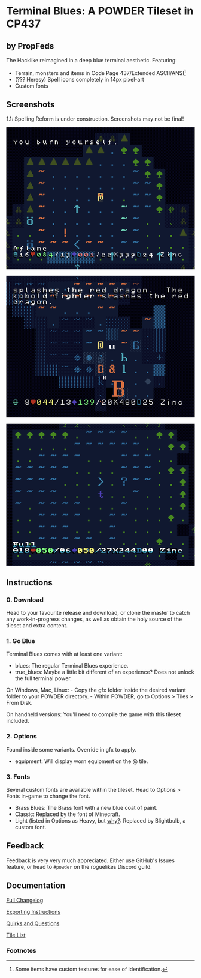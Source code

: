 # Terminal Blues: A POWDER Tileset in CP437
## by PropFeds
The Hacklike reimagined in a deep blue terminal aesthetic. Featuring:
- Terrain, monsters and items in Code Page 437/Extended ASCII/ANSI[^1]
- (??? Heresy) Spell icons completely in 14px pixel-art
- Custom fonts

## Screenshots
1.1: Spelling Reform is under construction. Screenshots may not be final!

![Screenshot 0](extras/presskit/screenshot-0.png "Under Siege")

![Screenshot 1](extras/presskit/screenshot-1.png "The Big B")

![Screenshot 2](extras/presskit/screenshot-2.png "Space Odyssey")

## Instructions
### 0. Download
Head to your favourite release and download, or clone the master to catch any work-in-progress changes, as well as obtain the holy source of the tileset and extra content.

### 1. Go Blue
Terminal Blues comes with at least one variant:
- blues: The regular Terminal Blues experience.
- true_blues: Maybe a little bit different of an experience? Does not unlock the full terminal power.

On Windows, Mac, Linux:
    - Copy the gfx folder inside the desired variant folder to your POWDER directory.
    - Within POWDER, go to Options > Tiles > From Disk.

On handheld versions: You'll need to compile the game with this tileset included.

### 2. Options
Found inside some variants. Override in gfx to apply.
- equipment: Will display worn equipment on the @ tile.

### 3. Fonts
Several custom fonts are available within the tileset. Head to Options > Fonts in-game to change the font.
- Brass Blues: The Brass font with a new blue coat of paint.
- Classic: Replaced by the font of Minecraft.
- Light (listed in Options as Heavy, but [why?](src/docs/quirks_questions.md?#why-are-the-heavy-and-light-fonts-swapped): Replaced by Blightbulb, a custom font.

## Feedback
Feedback is very very much appreciated. Either use GitHub's Issues feature, or head to `#powder` on the roguelikes Discord guild.

## Documentation
[Full Changelog](src/docs/changelog.md)

[Exporting Instructions](src/docs/exporting.md)

[Quirks and Questions](src/docs/quirks_questions.md)

[Tile List](src/docs/tilelist.md)

### Footnotes
[^1]: Some items have custom textures for ease of identification.